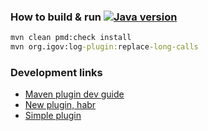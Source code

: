 ### How to build & run [![Java version](https://img.shields.io/badge/java-8+-brightgreen.svg)](http://www.oracle.com/technetwork/java/javase/downloads/index.html)
```cmd
mvn clean pmd:check install
mvn org.igov:log-plugin:replace-long-calls
```



### Development links
- [Maven plugin dev guide](https://maven.apache.org/guides/plugin/guide-java-plugin-development.html)
- [New plugin, habr](https://habrahabr.ru/post/205118/)
- [Simple plugin](http://www.avajava.com/tutorials/lessons/how-do-i-create-a-hello-world-goal-for-a-maven-plugin.html?page=1)
